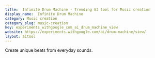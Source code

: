 ```yaml
---
title:  Infinite Drum Machine - Trending AI tool for Music creation
display_name:  Infinite Drum Machine
category: Music creation
category_slug: music-creation
key: experiments_withgoogle_com_ai_drum_machine_view
website: https://experiments.withgoogle.com/ai/drum-machine/view/
layout: aitool
---
```


Create unique beats from everyday sounds.

